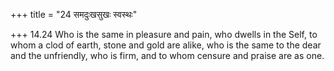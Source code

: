 +++
title = "24 समदुःखसुखः स्वस्थः"

+++
14.24 Who is the same in pleasure and pain, who dwells in the Self, to
whom a clod of earth, stone and gold are alike, who is the same to the
dear and the unfriendly, who is firm, and to whom censure and praise are
as one.

